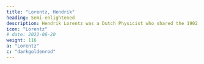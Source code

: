 ```yaml
---
title: "Lorentz, Hendrik"
heading: Semi-enlightened
description: Hendrik Lorentz was a Dutch Physicist who shared the 1902 Nobel Prize for the Zeeman effect
icon: "Lorentz"
# date: 2022-06-20
weight: 116
a: "Lorentz"
c: "darkgoldenrod"
---
```


